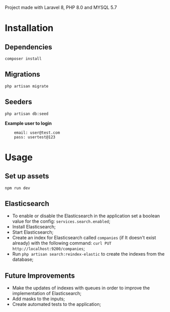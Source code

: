 Project made with Laravel 8, PHP 8.0 and MYSQL 5.7

# Installation
## Dependencies
```composer install```

## Migrations
```php artisan migrate```

## Seeders
```php artisan db:seed```

**Example user to login**
```
    email: user@test.com
    pass: usertest@123
``` 

# Usage
## Set up assets 
```npm run dev```

## Elasticsearch
- To enable or disable the Elasticsearch in the application set a boolean value for the config: `services.search.enabled`;
- Install Elasticsearch;
- Start Elasticsearch;
- Create an index for Elasticsearch called `companies` (if It doesn't exist already) with the following command: `curl PUT http://localhost:9200/companies`;
- Run `php artisan search:reindex-elastic` to create the indexes from the database;

## Future Improvements
- Make the updates of indexes with queues in order to improve the implementation of Elasticsearch;
- Add masks to the inputs;
- Create automated tests to the application;